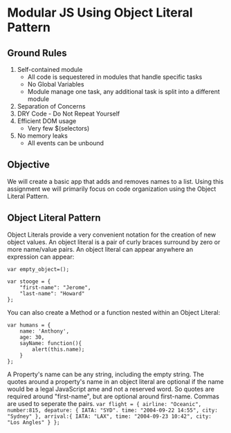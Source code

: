 # Modular JS Using Object Literal Pattern
## Ground Rules
1. Self-contained module
	- All code is sequestered in modules that handle specific tasks
	- No Global Variables
	- Module manage one task, any additional task is split into a different module
2. Separation of Concerns
3. DRY Code - Do Not Repeat Yourself
4. Efficient DOM usage
	- Very few $(selectors)
5. No memory leaks
	- All events can be unbound

## Objective
We will create a basic app that adds and removes names to a list. Using this assignment we will primarily focus on code organization using the Object Literal Pattern.

## Object Literal Pattern
Object Literals provide a very convenient notation for the creation of new object values. An object literal is a pair of curly braces surround by zero or more name/value pairs. An object literal can appear anywhere an expression can appear:

~~~~
var empty_object=();

var stooge = {
	"first-name": "Jerome",
	"last-name": "Howard"
};
~~~~

You can also create a Method or a function nested within an Object Literal:
~~~~
var humans = {
	name: 'Anthony',
	age: 30,
	sayName: function(){
		alert(this.name);
	}
};
~~~~


A Property's name can be any string, including the empty string. The quotes around a property's name in an object literal are optional if the name would be a legal JavaScript ame and not a reserved word. So quotes are required around "first-name", but are optional around first-name. Commas are used to seperate the pairs.
`
var flight = {
	airline: "Oceanic",
	number:815,
	depature: {
	IATA: "SYD".
	time: "2004-09-22 14:55",
	city: "Sydney"
},
arrival:{
	IATA: "LAX",
	time: "2004-09-23 10:42",
	city: "Los Angles"
}
};
`
